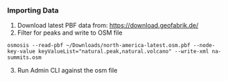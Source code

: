 ### Importing Data

1. Download latest PBF data from: https://download.geofabrik.de/
2. Filter for peaks and write to OSM file
```
osmosis --read-pbf ~/Downloads/north-america-latest.osm.pbf --node-key-value keyValueList="natural.peak,natural.volcano" --write-xml na-summits.osm
```
3. Run Admin CLI against the osm file